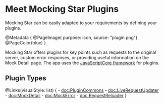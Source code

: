 # Meet Mocking Star Plugins

Mocking Star can be easily adapted to your requirements by defining your plugins. 

@Metadata {
    @PageImage(
               purpose: icon, 
               source: "plugin.png")
    @PageColor(blue)
}

Mocking Star offers plugins for key points such as requests to the original server, custom error responses, or providing useful information on the Mock Detail page. The app uses the [JavaScriptCore framework](https://developer.apple.com/documentation/javascriptcore) for plugins.

## Plugin Types
@Links(visualStyle: list) {
    - <doc:PluginCommons>
    - <doc:LiveRequestUpdater>
    - <doc:MockDetail>
    - <doc:MockError>
    - <doc:RequestReloader>
}
